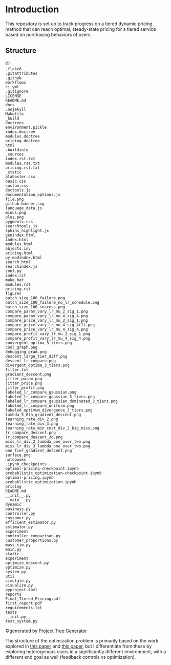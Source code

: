 # Introduction

This repository is set up to track progress on a tiered dynamic pricing method that can reach optimal, steady-state pricing for a tiered service based on purchasing behaviors of users.

## Structure

```
📦 
.flake8
.gitattributes
.github
workflows
ci.yml
.gitignore
LICENSE
README.md
docs
.nojekyll
Makefile
_build
doctrees
environment.pickle
index.doctree
modules.doctree
pricing.doctree
html
.buildinfo
_sources
index.rst.txt
modules.rst.txt
pricing.rst.txt
_static
alabaster.css
basic.css
custom.css
doctools.js
documentation_options.js
file.png
github-banner.svg
language_data.js
minus.png
plus.png
pygments.css
searchtools.js
sphinx_highlight.js
genindex.html
index.html
modules.html
objects.inv
pricing.html
py-modindex.html
search.html
searchindex.js
conf.py
index.rst
make.bat
modules.rst
pricing.rst
figures
batch_size_100_failure.png
batch_size_100_failure_no_lr_schedule.png
batch_size_100_success.png
compare_param_vary_lr_mu_2_sig_1.png
compare_param_vary_lr_mu_4_sig_4.png
compare_price_vary_lr_mu_2_sig_1.png
compare_price_vary_lr_mu_4_sig_4(1).png
compare_price_vary_lr_mu_4_sig_4.png
compare_profit_vary_lr_mu_2_sig_1.png
compare_profit_vary_lr_mu_4_sig_4.png
convergent_optima_3_tiers.png
cool_graph.png
debugging_grad.png
descent_large_tier_diff.png
descent_lr_compare.png
divergent_optima_3_tiers.png
filler.txt
gradient_descent.png
jitter_param.png
jitter_price.png
jitter_profit.png
labeled_lr_compare_gaussian.png
labeled_lr_compare_gaussian_3_tiers.png
labeled_lr_compare_gaussian_dominated_3_tiers.png
labeled_lr_compare_uniform.png
labeled_optimum_divergence_3_tiers.png
lambda_5_6th_gradient_descent.png
learning_rate_div_2.png
learning_rate_div_3.png
learning_rate_min_cost_div_2_big_miss.png
lr_compare_descent.png
lr_compare_descent_3d.png
miss_lr_div_2_lambda_one_over_two.png
miss_lr_div_3_lambda_one_over_two.png
one_tier_gradient_descent.png
surface.png
notebooks
.ipynb_checkpoints
optimal-pricing-checkpoint.ipynb
probablistic_optimization-checkpoint.ipynb
optimal-pricing.ipynb
probablistic_optimization.ipynb
pricing
README.md
__init__.py
__main__.py
dynamic
business.py
controller.py
customer.py
efficient_estimator.py
estimator.py
experiment
controller_comparison.py
customer_proportions.py
mass_sim.py
main.py
static
experiment
optimize_descent.py
optimize.py
system.py
util
simulate.py
visualize.py
pyproject.toml
reports
Final_Tiered_Pricing.pdf
first_report.pdf
requirements.txt
tests
__init.py__
test_system.py
```
©generated by [Project Tree Generator](https://woochanleee.github.io/project-tree-generator)

The structure of the optimization problem is primarily based on the work explored in [this paper](https://www.sciencedirect.com/science/article/pii/S138912861300340X?casa_token=LJkBgYreLNIAAAAA:94vZKK7_701dl5zZapBUdRnQ3rvvUEmGySAgZ6tB8VojNyvEI5w32wylG8wkBtx7E-Uki3YQ-Io) and [this paper](https://link.springer.com/article/10.1007/s12243-009-0149-3), but I differentiate from these by exploring heterogenous users in a significantly different environment, with a different end goal as well (feedback controls vs optimization). 
